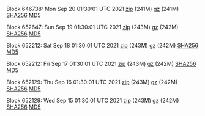 Block 646738: Mon Sep 20 01:30:01 UTC 2021 [zip](https://files.01coin.io/mainnet/2021-09-20/bootstrap.dat.zip) (241M) [gz](https://files.01coin.io/mainnet/2021-09-20/bootstrap.dat.tar.gz) (241M) [SHA256](https://files.01coin.io/mainnet/2021-09-20/sha256.txt) [MD5](https://files.01coin.io/mainnet/2021-09-20/md5.txt)

Block 652647: Sun Sep 19 01:30:01 UTC 2021 [zip](https://files.01coin.io/mainnet/2021-09-19/bootstrap.dat.zip) (243M) [gz](https://files.01coin.io/mainnet/2021-09-19/bootstrap.dat.tar.gz) (242M) [SHA256](https://files.01coin.io/mainnet/2021-09-19/sha256.txt) [MD5](https://files.01coin.io/mainnet/2021-09-19/md5.txt)

Block 652212: Sat Sep 18 01:30:01 UTC 2021 [zip](https://files.01coin.io/mainnet/2021-09-18/bootstrap.dat.zip) (243M) [gz](https://files.01coin.io/mainnet/2021-09-18/bootstrap.dat.tar.gz) (242M) [SHA256](https://files.01coin.io/mainnet/2021-09-18/sha256.txt) [MD5](https://files.01coin.io/mainnet/2021-09-18/md5.txt)

Block 652212: Fri Sep 17 01:30:01 UTC 2021 [zip](https://files.01coin.io/mainnet/2021-09-17/bootstrap.dat.zip) (243M) [gz](https://files.01coin.io/mainnet/2021-09-17/bootstrap.dat.tar.gz) (242M) [SHA256](https://files.01coin.io/mainnet/2021-09-17/sha256.txt) [MD5](https://files.01coin.io/mainnet/2021-09-17/md5.txt)

Block 652129: Thu Sep 16 01:30:01 UTC 2021 [zip](https://files.01coin.io/mainnet/2021-09-16/bootstrap.dat.zip) (243M) [gz](https://files.01coin.io/mainnet/2021-09-16/bootstrap.dat.tar.gz) (242M) [SHA256](https://files.01coin.io/mainnet/2021-09-16/sha256.txt) [MD5](https://files.01coin.io/mainnet/2021-09-16/md5.txt)

Block 652129: Wed Sep 15 01:30:01 UTC 2021 [zip](https://files.01coin.io/mainnet/2021-09-15/bootstrap.dat.zip) (243M) [gz](https://files.01coin.io/mainnet/2021-09-15/bootstrap.dat.tar.gz) (242M) [SHA256](https://files.01coin.io/mainnet/2021-09-15/sha256.txt) [MD5](https://files.01coin.io/mainnet/2021-09-15/md5.txt)
